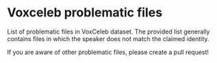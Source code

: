 # Voxceleb problematic files
List of problematic files in VoxCeleb dataset. The provided list generally contains files in which the speaker does not match the claimed identity.

If you are aware of other problematic files, please create a pull request!
